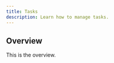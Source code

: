 ```yaml
---
title: Tasks
description: Learn how to manage tasks.
---
```


## Overview

This is the overview.
